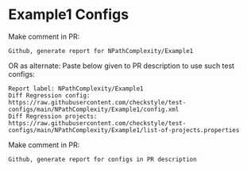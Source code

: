 # Example1 Configs
Make comment in PR:
```
Github, generate report for NPathComplexity/Example1
```
OR as alternate:
Paste below given to PR description to use such test configs:
```
Report label: NPathComplexity/Example1
Diff Regression config: https://raw.githubusercontent.com/checkstyle/test-configs/main/NPathComplexity/Example1/config.xml
Diff Regression projects: https://raw.githubusercontent.com/checkstyle/test-configs/main/NPathComplexity/Example1/list-of-projects.properties
```
Make comment in PR:
```
Github, generate report for configs in PR description
```

